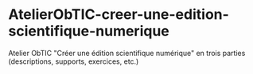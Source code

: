 # AtelierObTIC-creer-une-edition-scientifique-numerique
Atelier ObTIC "Créer une édition scientifique numérique" en trois parties (descriptions, supports, exercices, etc.)

